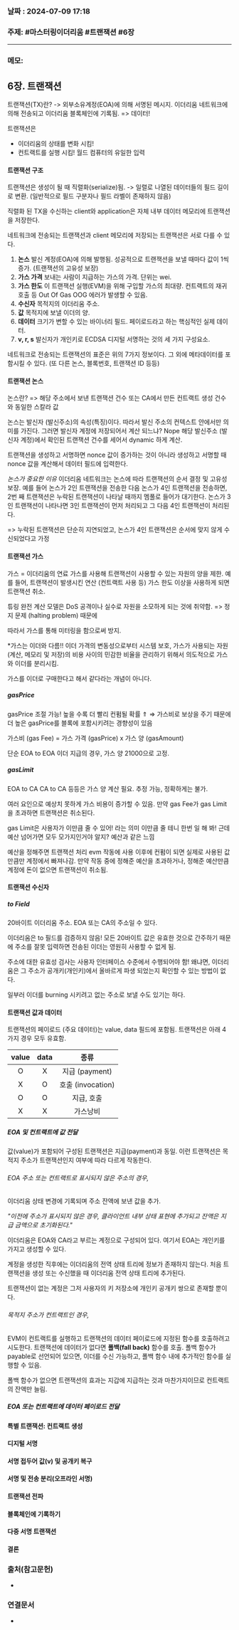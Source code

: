 
### 날짜 : 2024-07-09 17:18

### 주제: #마스터링이더리움 #트랜잭션 #6장

---
### 메모: 
## 6장. 트랜잭션
트랜잭션(TX)란? 
-> 외부소유계정(EOA)에 의해 서명된 메시지. 
이더리움 네트워크에 의해 전송되고 이더리움 블록체인에 기록됨.
=> 데이터!

트랜잭션은 
- 이더리움의 상태를 변화 시킴!
- 컨트랙트를 실행 시킴!
월드 컴퓨터의 유일한 입력

#### 트랜잭션 구조
트랜잭션은 생성이 될 때 직렬화(serialize)됨.
-> 일렬로 나열된 데이터들의 필드 길이로 변환. (일반적으로 필드 구분자나 필드 라벨이 존재하지 않음)

직렬화 된 TX을 수신하는 client와 application은 자체 내부 데이터 메모리에 트랜잭션을 저장한다.

네트워크에 전송되는 트랜잭션과 client 메모리에 저장되는 트랜잭션은 서로 다를 수 있다.

1. **논스**
	발신 계정(EOA)에 의해 발행됨. 성공적으로 트랜잭션을 보낼 때마다 값이 1씩 증가. (트랜잭션의 고유성 보장)
2. **가스 가격**
	보내는 사람이 지급하는 가스의 가격. 단위는 wei.
3. **가스 한도**
	이 트랜잭션 실행(EVM)을 위해 구입할 가스의 최대량. 컨트랙트의 재귀 호출 등 Out Of Gas OOG 에러가 발생할 수 있음.
4. **수신자**
	목적지의 이더리움 주소.
5. **값**
	목적지에 보낼 이더의 양.
6. **데이터**
	크기가 변할 수 있는 바이너리 필드. 페이로드라고 하는 핵심적인 실제 데이터.
7. **v, r, s**
	발신자가 개인키로 ECDSA 디지털 서명하는 것의 세 가지 구성요소.

네트워크로 전송되는 트랜잭션의 표준은 위의 7가지 정보이다. 그 외에 메타데이터를 포함시킬 수 있다. (또 다른 논스, 블록번호, 트랜잭션 ID 등등)
#### 트랜잭션 논스
논스란? 
=> 해당 주소에서 보낸 트랜잭션 건수
또는 CA에서 만든 컨트랙트 생성 건수와 동일한 스칼라 값

논스는 발신자 (발신주소)의 속성(특징)이다. 
따라서 발신 주소의 컨텍스트 안에서만 의미를 가진다. 
그러면 발신자 계정에 저장되어서 계산 되느냐? Nope
해당 발신주소 (발신자 계정)에서 확인된 트랜잭션 건수를 세어서 dynamic 하게 계산.

트랜잭션을 생성하고 서명하면 nonce 값이 증가하는 것이 아니라 
생성하고 서명할 때 nonce 값을 계산해서 데이터 필드에 입력한다.

*논스가 중요한 이유*
이더리움 네트워크는 논스에 따라 트랜잭션의 순서 결정 및 고유성 보장.
예를 들어 논스가 2인 트랜잭션을 전송한 다음
논스가 4인 트랜잭션을 전송하면, 2번 째 트랜잭션은 누락된 트랜잭션이 나타날 때까지 멤풀로 들어가 대기한다. 논스가 3인 트랜잭션이 나타나면 3인 트랜잭션이 먼저 처리되고 그 다음 4인 트랜잭션이 처리된다.

=> 누락된 트랜잭션은 단순히 지연되었고, 논스가 4인 트랜잭션은 순서에 맞지 않게 수신되었다고 가정
#### 트랜잭션 가스
가스 = 이더리움의 연료
가스를 사용해 트랜잭션이 사용할 수 있는 자원의 양을 제한.
예를 들어, 트랜잭션이 발생시킨 연산 (컨트랙트 사용 등) 가스 한도 이상을 사용하게 되면 트랜잭션 취소.

튜링 완전 계산 모델은 DoS 공격이나 실수로 자원을 소모하게 되는 것에 취약함.
=> 정지 문제 (halting problem) 때문에

따라서 가스를 통해 미터링을 함으로써 방지.

$\ast$가스는 이더와 다름!!
이더 가격의 변동성으로부터 시스템 보호, 가스가 사용되는 자원 (계산, 메모리 및 저장)의 비용 사이의 민감한 비율을 관리하기 위해서
의도적으로 가스와 이더를 분리시킴.

가스를 이더로 구매한다고 해서 같다라는 개념이 아니다.
##### gasPrice
gasPrice 조절 가능!
높을 수록 더 빨리 컨펌될 확률 $\Uparrow$ 
$\Rightarrow$ 가스비로 보상을 주기 때문에 더 높은 gasPrice를 블록에 포함시키려는 경향성이 있음

가스비 (gas Fee) = 가스 가격 (gasPrice) x 가스 양 (gasAmount)

단순 EOA to EOA 이더 지급의 경우,
가스 양 21000으로 고정.
##### gasLimit
EOA to CA
CA to CA 등등은
가스 양 계산 필요.
추정 가능, 정확하게는 불가.

여러 요인으로 예상치 못하게 가스 비용이 증가할 수 있음.
만약 gas Fee가 gas Limit을 초과하면 트랜잭션은 취소된다.

gas Limit은 사용자가 이만큼 줄 수 있어! 라는 의미
이만큼 줄 테니 한번 일 해 봐! 근데 예산 넘어가면 모두 모가지인거야 알지?
예산과 같은 느낌

예산을 정해주면 트랜잭션 처리 evm 작동에 사용
이후에 컨펌이 되면 실제로 사용된 값 만큼만 계정에서 빠져나감.
만약 작동 중에 정해준 예산을 초과하거나,
정해준 예산만큼 계정에 돈이 없으면 트랜잭션이 취소됨.

#### 트랜잭션 수신자
##### to Field
20바이트 이더리움 주소.
EOA 또는 CA의 주소일 수 있다.

이더리움은 to 필드를 검증하지 않음!
모든 20바이트 값은 유효한 것으로 간주하기 때문에 주소를 잘못 입력하면 전송된 이더는 영원히 사용할 수 없게 됨.

주소에 대한 유효성 검사는 사용자 인터페이스 수준에서 수행되어야 함!
왜냐면, 이더리움은 그 주소가 공개키(개인키)에서 올바르게 파생 되었는지 확인할 수 있는 방법이 없다.

일부러 이더를 burning 시키려고 없는 주소로 보낼 수도 있기는 하다.

#### 트랜잭션 값과 데이터
트랜잭션의 페이로드 (주요 데이터)는 value, data 필드에 포함됨.
트랜잭션은 아래 4가지 경우 모두 유효함.

| value | data |       종류        |
| :---: | :--: | :-------------: |
|   O   |  X   |  지급 (payment)   |
|   X   |  O   | 호출 (invocation) |
|   O   |  O   |     지급, 호출      |
|   X   |  X   |      가스낭비       |
##### EOA 및 컨트랙트에 값 전달
값(value)가 포함되어 구성된 트랜잭션은 지급(payment)과 동일.
이런 트랜잭션은 목적지 주소가 트랜잭션인지 여부에 따라 다르게 작동한다.

###### EOA 주소 또는 컨트랙트로 표시되지 않은 주소의 경우,
이더리움 상태 변경에 기록되며 주소 잔액에 보낸 값을 추가.

*"이전에 주소가 표시되지 않은 경우, 클라이언트 내부 상태 표현에 추가되고 잔액은 지급 금액으로 초기화된다."*

이더리움은 EOA와 CA라고 부르는 계정으로 구성되어 있다.
여기서 EOA는 개인키를 가지고 생성할 수 있다.

계정을 생성한 직후에는 이더리움의 전역 상태 트리에 정보가 존재하지 않는다.
처음 트랜잭션을 생성 또는 수신했을 때 이더리움 전역 상태 트리에 추가된다.

트랜잭션이 없는 계정은 그저 사용자의 키 저장소에 개인키 공개키 쌍으로 존재할 뿐이다.

###### 목적지 주소가 컨트랙트인 경우,
EVM이 컨트랙트를 실행하고 트랜잭션의 데이터 페이로드에 지정된 함수를 호출하려고 시도한다. 
트랜잭션에 데이터가 없다면 **폴백(fall back)** 함수를 호출.
폴백 함수가 payable로 선언되어 있으면, 이더를 수신 가능하고, 폴백 함수 내에 추가적인 함수를 실행할 수 있음.

폴백 함수가 없으면
트랜잭션의 효과는 지갑에 지급하는 것과 마찬가지이므로
컨트랙트의 잔액만 늘림.

##### EOA 또는 컨트랙트에 데이터 페이로드 전달

#### 특별 트랜잭션: 컨트랙트 생성
#### 디지털 서명
#### 서명 접두어 값(v) 및 공개키 복구
#### 서명 및 전송 분리(오프라인 서명)
#### 트랜잭션 전파
#### 블록체인에 기록하기
#### 다중 서명 트랜잭션
#### 결론
### 출처(참고문헌)
-

### 연결문서
-